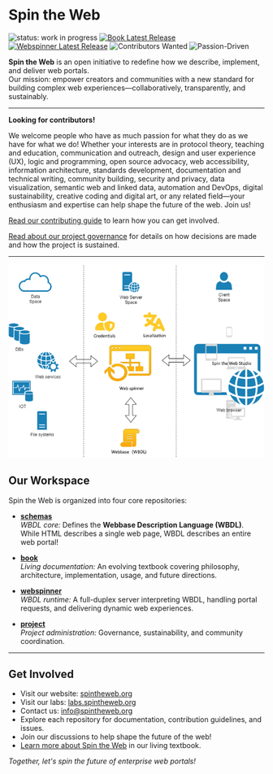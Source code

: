 # Spin the Web

![status: work in progress](https://img.shields.io/badge/status-WIP-yellow)
[![Book Latest Release](https://img.shields.io/github/v/release/spintheweb/book?label=book)](https://github.com/spintheweb/book/releases)
[![Webspinner Latest Release](https://img.shields.io/github/v/release/spintheweb/webspinner?label=webspinner)](https://github.com/spintheweb/webspinner/releases)
![Contributors Wanted](https://img.shields.io/badge/contributors-wanted-brightgreen)
![Passion-Driven](https://img.shields.io/badge/project-passion--driven-blueviolet)

**Spin the Web** is an open initiative to redefine how we describe, implement, and deliver web portals.  
Our mission: empower creators and communities with a new standard for building complex web experiences—collaboratively, transparently, and sustainably.

---


**Looking for contributors!**

We welcome people who have as much passion for what they do as we have for what we do! Whether your interests are in protocol theory, teaching and education, communication and outreach, design and user experience (UX), logic and programming, open source advocacy, web accessibility, information architecture, standards development, documentation and technical writing, community building, security and privacy, data visualization, semantic web and linked data, automation and DevOps, digital sustainability, creative coding and digital art, or any related field—your enthusiasm and expertise can help shape the future of the web. Join us!

[Read our contributing guide](https://github.com/spintheweb/project?tab=contributing-ov-file#) to learn how you can get involved.

[Read about our project governance](https://github.com/spintheweb/project/blob/main/GOVERNANCE.md) for details on how decisions are made and how the project is sustained.

---

![Spin the Web Banner](https://raw.githubusercontent.com/spintheweb/.github/main/profile/banner.png)

## Our Workspace

Spin the Web is organized into four core repositories:

- **[schemas](https://github.com/spintheweb/schemas)**  
  _WBDL core:_ Defines the **Webbase Description Language (WBDL)**. While HTML describes a single web page, WBDL describes an entire web portal!

- **[book](https://spintheweb.github.io/book/SpinTheWeb.pdf)**  
  _Living documentation:_ An evolving textbook covering philosophy, architecture, implementation, usage, and future directions.

- **[webspinner](https://github.com/spintheweb/webspinner)**  
  _WBDL runtime:_ A full-duplex server interpreting WBDL, handling portal requests, and delivering dynamic web experiences.

- **[project](https://github.com/spintheweb/project)**  
  _Project administration:_ Governance, sustainability, and community coordination.

---

## Get Involved

- Visit our website: [spintheweb.org](https://spintheweb.org)
- Visit our labs: [labs.spintheweb.org](https://labs.spintheweb.org)
- Contact us: [info@spintheweb.org](mailto:info@spintheweb.org)
- Explore each repository for documentation, contribution guidelines, and issues.
- Join our discussions to help shape the future of the web!
- [Learn more about Spin the Web](https://github.com/spintheweb/book) in our living textbook.

*Together, let's spin the future of enterprise web portals!*

